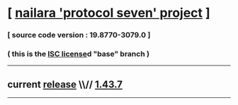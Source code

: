 
# [ [nailara 'protocol seven' project](http://src.nailara.net/) ]

### [ source code version : 19.8770-3079.0 ]

### ( this is the [ISC license](license)d "base" branch )
---
## current [release](https://github.com/anotherlink/nailara/releases) \\\\// [1.43.7](https://github.com/anotherlink/nailara/releases/tag/1.43.7)
---
